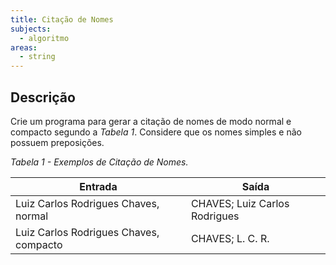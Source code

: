 ```yaml
---
title: Citação de Nomes
subjects:
  - algoritmo
areas:
  - string
---
```


## Descrição

Crie um programa para gerar a citação de nomes de modo normal e compacto segundo a _Tabela 1_. Considere que os nomes simples e não possuem preposições.

_Tabela 1 - Exemplos de Citação de Nomes._

| Entrada                                | Saída                         |
| -------------------------------------- | ----------------------------- |
| Luiz Carlos Rodrigues Chaves, normal   | CHAVES; Luiz Carlos Rodrigues |
| Luiz Carlos Rodrigues Chaves, compacto | CHAVES; L. C. R.              |
